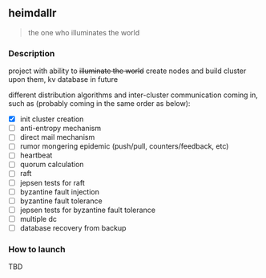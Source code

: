 heimdallr
---
> the one who illuminates the world

### Description

project with ability to ~~illuminate the world~~ create nodes and build cluster upon them, kv database in future

different distribution algorithms and inter-cluster communication coming in,
 such as (probably coming in the same order as below):

* [x] init cluster creation
* [ ] anti-entropy mechanism
* [ ] direct mail mechanism
* [ ] rumor mongering epidemic (push/pull, counters/feedback, etc)
* [ ] heartbeat
* [ ] quorum calculation
* [ ] raft
* [ ] jepsen tests for raft
* [ ] byzantine fault injection
* [ ] byzantine fault tolerance
* [ ] jepsen tests for byzantine fault tolerance
* [ ] multiple dc 
* [ ] database recovery from backup

### How to launch

TBD
